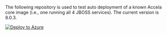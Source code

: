 The following repository is used to test auto deployment of a known Accela core image (i.e., one running all 4 JBOSS services). The current version is 8.0.3.

[![Deploy to Azure](http://azuredeploy.net/deploybutton.png)](https://azuredeploy.net/)


